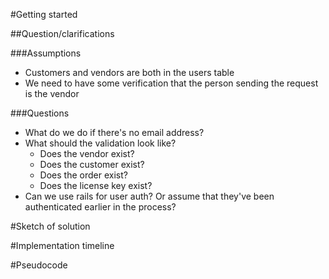#Getting started

##Question/clarifications 

###Assumptions 
* Customers and vendors are both in the users table 
* We need to have some verification that the person sending the request is the vendor 


###Questions
* What do we do if there's no email address? 
* What should the validation look like? 
  * Does the vendor exist? 
  * Does the customer exist? 
  * Does the order exist? 
  * Does the license key exist? 
* Can we use rails for user auth? Or assume that they've been authenticated earlier in the process? 


#Sketch of solution 

#Implementation timeline 

#Pseudocode 